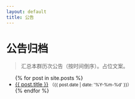 ```yaml
---
layout: default
title: 公告
---
```


# 公告归档
> 汇总本群历次公告（按时间倒序）。占位文案。

<ul>
{% for post in site.posts %}
  <li>
    <a href="{{ post.url | relative_url }}">{{ post.title }}</a>
    <small>（{{ post.date | date: '%Y-%m-%d' }}）</small>
  </li>
{% endfor %}
</ul>
